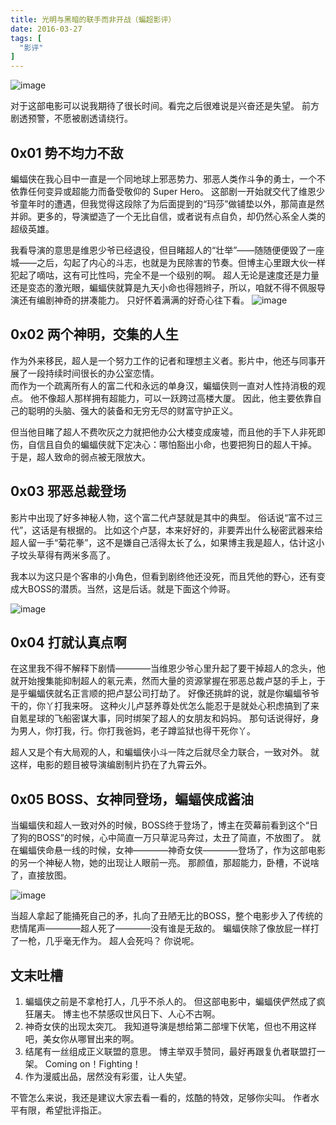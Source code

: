 ```yaml
---
title: 光明与黑暗的联手而非开战（蝙超影评）
date: 2016-03-27
tags: [
  "影评"
]
---
```


![image](https://user-images.githubusercontent.com/17971291/31873620-04ec9210-b78a-11e7-9589-8ffd5ae454f6.png)

对于这部电影可以说我期待了很长时间。看完之后很难说是兴奋还是失望。
前方剧透预警，不愿被剧透请绕行。

<!--more-->

## 0x01 势不均力不敌
蝙蝠侠在我心目中一直是一个同地球上邪恶势力、邪恶人类作斗争的勇士，一个不依靠任何变异或超能力而备受敬仰的 Super Hero。 
这部剧一开始就交代了维恩少爷童年时的遭遇，但我觉得这段除了为后面提到的“玛莎”做铺垫以外，那简直是然并卵。更多的，导演塑造了一个无比自信，或者说有点自负，却仍然心系全人类的超级英雄。

我看导演的意思是维恩少爷已经退役，但目睹超人的“壮举”——随随便便毁了一座城——之后，勾起了内心的斗志，也就是为民除害的节奏。但博主心里跟大伙一样犯起了嘀咕，这有可比性吗，完全不是一个级别的啊。 
超人无论是速度还是力量还是变态的激光眼，蝙蝠侠就算是九天小命也得翘辫子，所以，咱就不得不佩服导演还有编剧神奇的拼凑能力。
只好怀着满满的好奇心往下看。
![image](https://user-images.githubusercontent.com/17971291/31873655-41daf1bc-b78a-11e7-8f44-84f0b6362b64.png)


## 0x02 两个神明，交集的人生

作为外来移民，超人是一个努力工作的记者和理想主义者。影片中，他还与同事开展了一段持续时间很长的办公室恋情。   
而作为一个疏离所有人的富二代和永远的单身汉，蝙蝠侠则一直对人性持消极的观点。 他不像超人那样拥有超能力，可以一跃跨过高楼大厦。 因此，他主要依靠自己的聪明的头脑、强大的装备和无穷无尽的财富守护正义。

但当他目睹了超人不费吹灰之力就把他办公大楼变成废墟，而且他的手下人非死即伤，自信且自负的蝙蝠侠就下定决心：哪怕豁出小命，也要把狗日的超人干掉。
于是，超人致命的弱点被无限放大。

## 0x03 邪恶总裁登场

影片中出现了好多神秘人物，这个富二代卢瑟就是其中的典型。 俗话说“富不过三代”，这话是有根据的。
比如这个卢瑟，本来好好的，非要弄出什么秘密武器来给超人留一手“菊花拳”，这不是嫌自己活得太长了么，如果博主我是超人，估计这小子坟头草得有两米多高了。

我本以为这只是个客串的小角色，但看到剧终他还没死，而且凭他的野心，还有变成大BOSS的潜质。当然，这是后话。就是下面这个帅哥。

![image](https://user-images.githubusercontent.com/17971291/31873657-481552fc-b78a-11e7-8d02-b2c4a2268a59.png)

## 0x04 打就认真点啊

在这里我不得不解释下剧情————当维恩少爷心里升起了要干掉超人的念头，他就开始搜集能抑制超人的氡元素，然而大量的资源掌握在邪恶总裁卢瑟的手上，于是乎蝙蝠侠就名正言顺的把卢瑟公司打劫了。
好像还挑衅的说，就是你蝙蝠爷爷干的，你丫打我来呀。
这种火儿卢瑟养尊处优怎么能忍于是就处心积虑搞到了来自氪星球的飞船密谋大事，同时绑架了超人的女朋友和妈妈。
那句话说得好，身为男人，你打我，行。你打我爸妈，老子蹲监狱也得干死你丫。

超人又是个有大局观的人，和蝙蝠侠小斗一阵之后就尽全力联合，一致对外。 
就这样，电影的题目被导演编剧制片扔在了九霄云外。

## 0x05 BOSS、女神同登场，蝙蝠侠成酱油

当蝙蝠侠和超人一致对外的时候，BOSS终于登场了，博主在荧幕前看到这个“日了狗的BOSS”的时候，心中简直一万只草泥马奔过，太丑了简直，不放图了。
就在蝙蝠侠命悬一线的时候，女神————神奇女侠————登场了，作为这部电影的另一个神秘人物，她的出现让人眼前一亮。
那颜值，那超能力，卧槽，不说啥了，直接放图。

![image](https://user-images.githubusercontent.com/17971291/31873671-594f8a24-b78a-11e7-8d0a-e6ece49944a5.png)

当超人拿起了能捅死自己的矛，扎向了丑陋无比的BOSS，整个电影步入了传统的悲情尾声————超人死了————没有谁是无敌的。 蝙蝠侠除了像放屁一样打了一枪，几乎毫无作为。
超人会死吗？ 你说呢。

## 文末吐槽

1. 蝙蝠侠之前是不拿枪打人，几乎不杀人的。 但这部电影中，蝙蝠侠俨然成了疯狂屠夫。 博主也不禁感叹世风日下、人心不古啊。
2. 神奇女侠的出现太突兀。 我知道导演是想给第二部埋下伏笔，但也不用这样吧，美女你从哪冒出来的啊。
3. 结尾有一丝组成正义联盟的意思。 博主举双手赞同，最好再跟复仇者联盟打一架。 Coming on！Fighting！
4. 作为漫威出品，居然没有彩蛋，让人失望。


不管怎么来说，我还是建议大家去看一看的，炫酷的特效，足够你尖叫。
作者水平有限，希望批评指正。
